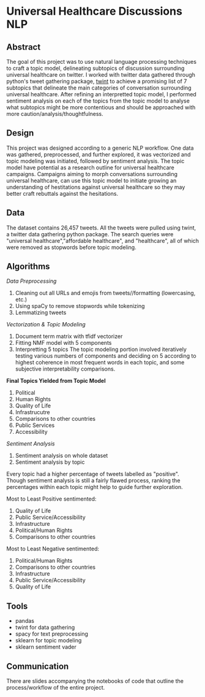 # Universal Healthcare Discussions NLP

## Abstract
The goal of this project was to use natural language processing techniques to craft a topic model, delineating subtopics of discussion surrounding universal healthcare on twitter. I worked with twitter data gathered through python's tweet gathering package, [twint](https://pypi.org/project/twint/) to achieve a promising list of 7 subtopics that delineate the main categories of conversation surrounding universal healthcare. After refining an interpretted topic model, I performed sentiment analysis on each of the topics from the topic model to analyse what subtopics might be more contentious and should be approached with more caution/analysis/thoughtfulness. 

## Design
This project was designed according to a generic NLP workflow. One data was gathered, preprocessed, and further explored, it was vectorized and topic modeling was initiated, followed by sentiment analysis. The topic model have potential as a research outline for universal healthcare campaigns.  Campaigns aiming to morph conversations surrounding universal healthcare, can use this topic model to initiate growing an understanding of hestitations against universal healthcare so they may better craft rebuttals against the hesitations. 


## Data
The dataset contains 26,457 tweets. All the tweets were pulled using twint, a twitter data gathering python package. The search queries were "universal healthcare","affordable healthcare", and "healthcare", all of which were removed as stopwords before topic modeling. 

## Algorithms

*Data Preprocessing*
1. Cleaning out all URLs and emojis from tweets//formatting (lowercasing, etc.)
2. Using spaCy to remove stopwords while tokenizing
3. Lemmatizing tweets 

*Vectorization & Topic Modeling*
1. Document term matrix with tfidf vectorizer
2. Fitting NMF model with 5 components
3. Interpretting 5 topics 
The topic modeling portion involved iteratively testing various numbers of components and deciding on 5 according to highest coherence in most frequent words in each topic, and some subjective interpretability comparisons. 

**Final Topics Yielded from Topic Model**
1. Political
2. Human Rights
3. Quality of Life
4. Infrastrucutre
5. Comparisons to other countries
6. Public Services
7. Accessibility

*Sentiment Analysis*
1. Sentiment analysis on whole dataset
2. Sentiment analysis by topic

Every topic had a higher percentage of tweets labelled as "positive". Though sentiment analysis is still a fairly flawed process, ranking the percentages within each topic might help to guide further exploration. 

Most to Least Positive sentimented:
1. Quality of Life
2. Public Service/Accessibility
3. Infrastructure
4. Political/Human Rights
5. Comparisons to other countries

Most to Least Negative sentimented:
1. Political/Human Rights
2. Comparisons to other countries
3. Infrastructure
4. Public Service/Accessibility
5. Quality of Life

## Tools
- pandas
- twint for data gathering
- spacy for text preprocessing
- sklearn for topic modeling
- sklearn sentiment vader

## Communication
There are slides accompanying the notebooks of code that outline the process/workflow of the entire project. 

